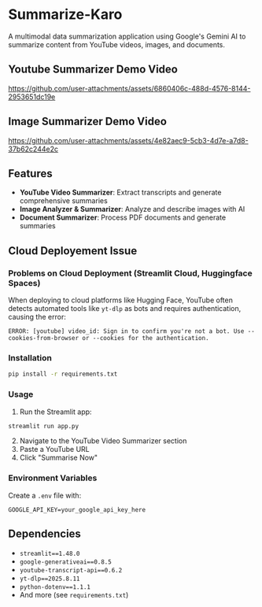 # Summarize-Karo

A multimodal data summarization application using Google's Gemini AI to summarize content from YouTube videos, images, and documents.

## Youtube Summarizer Demo Video

https://github.com/user-attachments/assets/6860406c-488d-4576-8144-2953651dc19e

## Image Summarizer Demo Video

https://github.com/user-attachments/assets/4e82aec9-5cb3-4d7e-a7d8-37b62c244e2c




## Features

- **YouTube Video Summarizer**: Extract transcripts and generate comprehensive summaries
- **Image Analyzer & Summarizer**: Analyze and describe images with AI
- **Document Summarizer**: Process PDF documents and generate summaries

## Cloud Deployement Issue

### Problems on Cloud Deployment (Streamlit Cloud, Huggingface Spaces)
When deploying to cloud platforms like Hugging Face, YouTube often detects automated tools like `yt-dlp` as bots and requires authentication, causing the error:
```
ERROR: [youtube] video_id: Sign in to confirm you're not a bot. Use --cookies-from-browser or --cookies for the authentication.
```

### Installation

```bash
pip install -r requirements.txt
```

### Usage

1. Run the Streamlit app:
```bash
streamlit run app.py
```

2. Navigate to the YouTube Video Summarizer section
3. Paste a YouTube URL
4. Click "Summarise Now"


### Environment Variables

Create a `.env` file with:
```
GOOGLE_API_KEY=your_google_api_key_here
```

## Dependencies

- `streamlit==1.48.0`
- `google-generativeai==0.8.5`
- `youtube-transcript-api==0.6.2`
- `yt-dlp==2025.8.11`
- `python-dotenv==1.1.1`
- And more (see `requirements.txt`)
